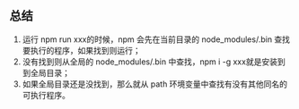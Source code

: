 ## 总结

1.  运行 npm run xxx的时候，npm 会先在当前目录的 node_modules/.bin 查找要执行的程序，如果找到则运行；
2.  没有找到则从全局的 node_modules/.bin 中查找，npm i -g xxx就是安装到到全局目录；
3.  如果全局目录还是没找到，那么就从 path 环境变量中查找有没有其他同名的可执行程序。

